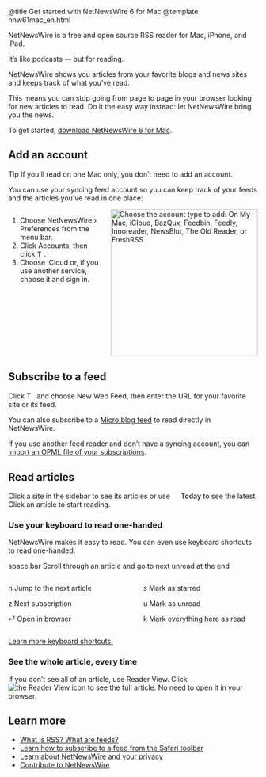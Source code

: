 @title Get started with NetNewsWire 6 for Mac
@template nnw61mac_en.html

NetNewsWire is a free and open source RSS reader for Mac, iPhone, and iPad.

It’s like podcasts — but for reading.

NetNewsWire shows you articles from your favorite blogs and news sites and keeps track of what you’ve read.

This means you can stop going from page to page in your browser looking for new articles to read. Do it the easy way instead: let NetNewsWire bring you the news.

To get started, [download NetNewsWire 6 for Mac](https://ranchero.com/downloads/NetNewsWire6.0.zip).



Add an account
--------------

<span class="badge-note-small">Tip</span> If you’ll read on one Mac only, you don’t need to add an account.

You can use your syncing feed account so you can keep track of your feeds and the articles you’ve read in one place:

<div class="columns">
<div class="column-left">
	<ol>
		<li>Choose NetNewsWire › Preferences from the menu bar.</li>
		<li>Click Accounts, then click <img style="height: 1em; vertical-align: -0.1em;" src="../../../images/mac-icon_plus.png" alt="The plus button">.</li>
		<li>Choose iCloud or, if you use another service, choose it and sign in.</li>
	</ol>
</div>

<div class="column-right">
	<img class="round shadow" src="../../../images/mac-en-prefs_accounts_list.png" width="297"  alt="Choose the account type to add: On My Mac, iCloud, BazQux, Feedbin, Feedly, Innoreader, NewsBlur, The Old Reader, or FreshRSS" />
</div>
</div>



Subscribe to a feed
-------------------

Click <img style="height: 1.2em; vertical-align: -0.25em;" src="../../../images/mac-icon_plus_toolbar.png" alt="The plus button"> and choose New Web Feed, then enter the URL for your favorite site or its feed.

You can also subscribe to a [Micro.blog feed](micro-blog-feeds) to read directly in NetNewsWire.

If you use another feed reader and don’t have a syncing account, you can [import an OPML file of your subscriptions](import-opml.html).


Read articles
-------------

Click a site in the sidebar to see its articles or use <img src="../../../images/mac-icon_today.png" style="height: 1em; vertical-align: -0.1em" /> <span style="font-weight: 500;">Today</span> to see the latest. Click an article to start reading.


### Use your keyboard to read one-handed

NetNewsWire makes it easy to read. You can even use keyboard shortcuts to read one-handed.

<span class="badge-key">space bar</span> Scroll through an article and go to next unread at the end

<div class="columns">
<div class="column-left" style="width: 50%">
	<p><span class="badge-key">n</span> Jump to the next article</p>
	<p><span class="badge-key">z</span> Next subscription</p>
	<p><span class="badge-key">⏎</span> Open in browser</p>
</div>

<div class="column-right">
	<p><span class="badge-key">s</span> Mark as starred</p>
	<p><span class="badge-key">u</span> Mark as unread</p>
	<p><span class="badge-key">k</span> Mark everything here as read</p>
</div>
</div>

[Learn more keyboard shortcuts.](keyboard-shortcuts)


### See the whole article, every time

If you don’t see all of an article, use Reader View. Click <img src="../../../images/mac-icon_reader_view6.png" alt="the Reader View icon" class="ios-inline-button" /> to see the full article. No need to open it in your browser.



Learn more
----------

* [What is RSS? What are feeds?](what-is-rss.html)
* [Learn how to subscribe to a feed from the Safari toolbar](safari-extension.html)
* [Learn about NetNewsWire and your privacy](privacy.html)
* [Contribute to NetNewsWire](contributing.html)
